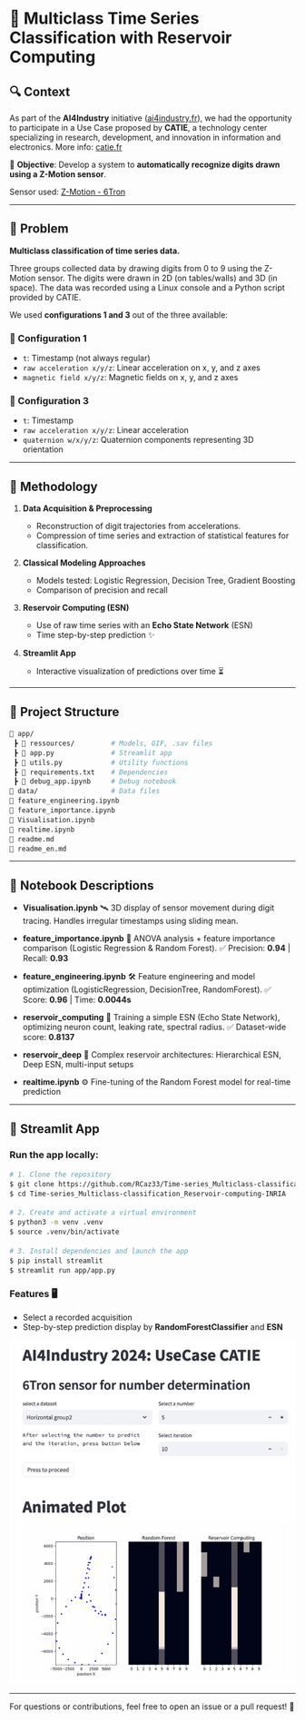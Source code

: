 # 🧠 Multiclass Time Series Classification with Reservoir Computing

## 🔍 Context

As part of the **AI4Industry** initiative ([ai4industry.fr](https://www.ai4industry.fr)), we had the opportunity to participate in a Use Case proposed by **CATIE**, a technology center specializing in research, development, and innovation in information and electronics.
More info: [catie.fr](https://www.catie.fr)

🎯 **Objective**: Develop a system to **automatically recognize digits drawn using a Z-Motion sensor**.

Sensor used: [Z-Motion - 6Tron](https://6tron.io/use_case/demo-z-motion-ble-imu)

---

## 🧩 Problem

**Multiclass classification of time series data.**

Three groups collected data by drawing digits from 0 to 9 using the Z-Motion sensor. The digits were drawn in 2D (on tables/walls) and 3D (in space). The data was recorded using a Linux console and a Python script provided by CATIE.

We used **configurations 1 and 3** out of the three available:

### 🔧 Configuration 1

* `t`: Timestamp (not always regular)
* `raw acceleration x/y/z`: Linear acceleration on x, y, and z axes
* `magnetic field x/y/z`: Magnetic fields on x, y, and z axes

### 🔧 Configuration 3

* `t`: Timestamp
* `raw acceleration x/y/z`: Linear acceleration
* `quaternion w/x/y/z`: Quaternion components representing 3D orientation

---

## 🧪 Methodology

1. **Data Acquisition & Preprocessing**

   * Reconstruction of digit trajectories from accelerations.
   * Compression of time series and extraction of statistical features for classification.

2. **Classical Modeling Approaches**

   * Models tested: Logistic Regression, Decision Tree, Gradient Boosting
   * Comparison of precision and recall

3. **Reservoir Computing (ESN)**

   * Use of raw time series with an **Echo State Network** (ESN)
   * Time step-by-step prediction ✨

4. **Streamlit App**

   * Interactive visualization of predictions over time ⏳

---

## 📁 Project Structure

```bash
📁 app/
 ┣ 📁 ressources/         # Models, GIF, .sav files
 ┣ 📄 app.py              # Streamlit app
 ┣ 📄 utils.py            # Utility functions
 ┣ 📄 requirements.txt    # Dependencies
 ┣ 📄 debug_app.ipynb     # Debug notebook
📁 data/                  # Data files
📄 feature_engineering.ipynb
📄 feature_importance.ipynb
📄 Visualisation.ipynb
📄 realtime.ipynb
📄 readme.md
📄 readme_en.md
```

---

## 📓 Notebook Descriptions

* **Visualisation.ipynb** 🛰️
  3D display of sensor movement during digit tracing. Handles irregular timestamps using sliding mean.

* **feature\_importance.ipynb** 🧮
  ANOVA analysis + feature importance comparison (Logistic Regression & Random Forest).
  ✅ Precision: **0.94** | Recall: **0.93**

* **feature\_engineering.ipynb** 🛠️
  Feature engineering and model optimization (LogisticRegression, DecisionTree, RandomForest).
  ✅ Score: **0.96** | Time: **0.0044s**

* **reservoir\_computing** 🧠
  Training a simple ESN (Echo State Network), optimizing neuron count, leaking rate, spectral radius.
  ✅ Dataset-wide score: **0.8137**

* **reservoir\_deep** 🧬
  Complex reservoir architectures: Hierarchical ESN, Deep ESN, multi-input setups

* **realtime.ipynb** ⚙️
  Fine-tuning of the Random Forest model for real-time prediction

---

## 🚀 Streamlit App

### Run the app locally:

```bash
# 1. Clone the repository
$ git clone https://github.com/RCaz33/Time-series_Multiclass-classification_Reservoir-computing-INRIA
$ cd Time-series_Multiclass-classification_Reservoir-computing-INRIA

# 2. Create and activate a virtual environment
$ python3 -m venv .venv
$ source .venv/bin/activate

# 3. Install dependencies and launch the app
$ pip install streamlit
$ streamlit run app/app.py
```

### Features 🖥️

* Select a recorded acquisition
* Step-by-step prediction display by **RandomForestClassifier** and **ESN**

![App screenshot](screenshot_app.png)

---

For questions or contributions, feel free to open an issue or a pull request! 🚀
